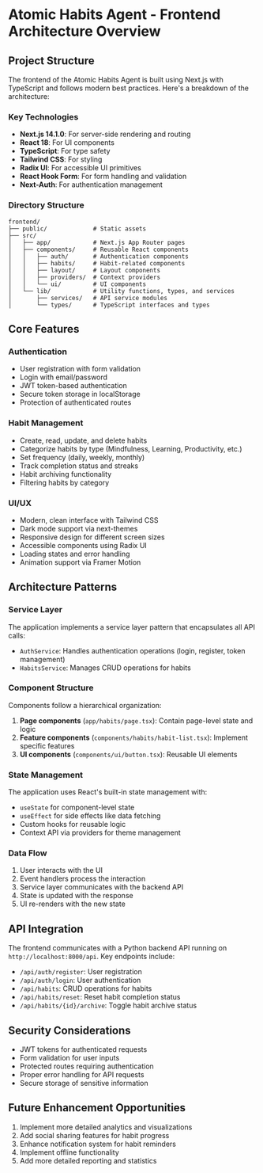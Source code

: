 # Atomic Habits Agent - Frontend Architecture Overview

## Project Structure

The frontend of the Atomic Habits Agent is built using Next.js with TypeScript and follows modern best practices. Here's a breakdown of the architecture:

### Key Technologies
- **Next.js 14.1.0**: For server-side rendering and routing
- **React 18**: For UI components
- **TypeScript**: For type safety
- **Tailwind CSS**: For styling
- **Radix UI**: For accessible UI primitives
- **React Hook Form**: For form handling and validation
- **Next-Auth**: For authentication management

### Directory Structure

```
frontend/
├── public/             # Static assets
├── src/
│   ├── app/            # Next.js App Router pages
│   ├── components/     # Reusable React components
│   │   ├── auth/       # Authentication components
│   │   ├── habits/     # Habit-related components
│   │   ├── layout/     # Layout components
│   │   ├── providers/  # Context providers
│   │   └── ui/         # UI components
│   └── lib/            # Utility functions, types, and services
│       ├── services/   # API service modules
│       └── types/      # TypeScript interfaces and types
```

## Core Features

### Authentication
- User registration with form validation
- Login with email/password
- JWT token-based authentication 
- Secure token storage in localStorage
- Protection of authenticated routes

### Habit Management
- Create, read, update, and delete habits
- Categorize habits by type (Mindfulness, Learning, Productivity, etc.)
- Set frequency (daily, weekly, monthly)
- Track completion status and streaks
- Habit archiving functionality
- Filtering habits by category

### UI/UX
- Modern, clean interface with Tailwind CSS
- Dark mode support via next-themes
- Responsive design for different screen sizes
- Accessible components using Radix UI
- Loading states and error handling
- Animation support via Framer Motion

## Architecture Patterns

### Service Layer
The application implements a service layer pattern that encapsulates all API calls:

- `AuthService`: Handles authentication operations (login, register, token management)
- `HabitsService`: Manages CRUD operations for habits

### Component Structure
Components follow a hierarchical organization:

1. **Page components** (`app/habits/page.tsx`): Contain page-level state and logic
2. **Feature components** (`components/habits/habit-list.tsx`): Implement specific features
3. **UI components** (`components/ui/button.tsx`): Reusable UI elements

### State Management
The application uses React's built-in state management with:
- `useState` for component-level state
- `useEffect` for side effects like data fetching
- Custom hooks for reusable logic
- Context API via providers for theme management

### Data Flow
1. User interacts with the UI
2. Event handlers process the interaction
3. Service layer communicates with the backend API
4. State is updated with the response
5. UI re-renders with the new state

## API Integration

The frontend communicates with a Python backend API running on `http://localhost:8000/api`. Key endpoints include:

- `/api/auth/register`: User registration
- `/api/auth/login`: User authentication
- `/api/habits`: CRUD operations for habits
- `/api/habits/reset`: Reset habit completion status
- `/api/habits/{id}/archive`: Toggle habit archive status

## Security Considerations

- JWT tokens for authenticated requests
- Form validation for user inputs
- Protected routes requiring authentication
- Proper error handling for API requests
- Secure storage of sensitive information

## Future Enhancement Opportunities

1. Implement more detailed analytics and visualizations
2. Add social sharing features for habit progress
3. Enhance notification system for habit reminders
4. Implement offline functionality
5. Add more detailed reporting and statistics